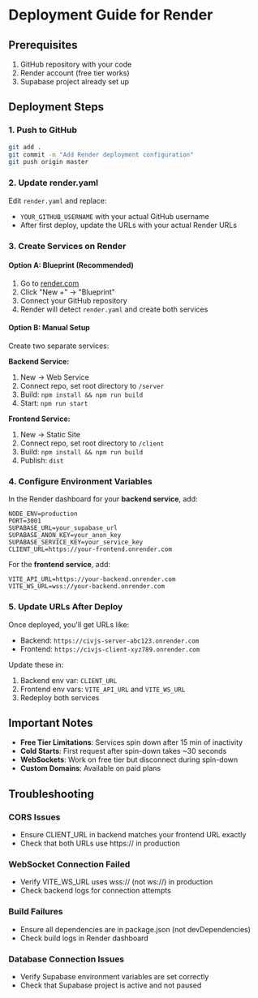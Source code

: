 # Deployment Guide for Render

## Prerequisites

1. GitHub repository with your code
2. Render account (free tier works)
3. Supabase project already set up

## Deployment Steps

### 1. Push to GitHub

```bash
git add .
git commit -m "Add Render deployment configuration"
git push origin master
```

### 2. Update render.yaml

Edit `render.yaml` and replace:

- `YOUR_GITHUB_USERNAME` with your actual GitHub username
- After first deploy, update the URLs with your actual Render URLs

### 3. Create Services on Render

#### Option A: Blueprint (Recommended)

1. Go to [render.com](https://render.com)
2. Click "New +" → "Blueprint"
3. Connect your GitHub repository
4. Render will detect `render.yaml` and create both services

#### Option B: Manual Setup

Create two separate services:

**Backend Service:**

1. New → Web Service
2. Connect repo, set root directory to `/server`
3. Build: `npm install && npm run build`
4. Start: `npm run start`

**Frontend Service:**

1. New → Static Site
2. Connect repo, set root directory to `/client`
3. Build: `npm install && npm run build`
4. Publish: `dist`

### 4. Configure Environment Variables

In the Render dashboard for your **backend service**, add:

```
NODE_ENV=production
PORT=3001
SUPABASE_URL=your_supabase_url
SUPABASE_ANON_KEY=your_anon_key
SUPABASE_SERVICE_KEY=your_service_key
CLIENT_URL=https://your-frontend.onrender.com
```

For the **frontend service**, add:

```
VITE_API_URL=https://your-backend.onrender.com
VITE_WS_URL=wss://your-backend.onrender.com
```

### 5. Update URLs After Deploy

Once deployed, you'll get URLs like:

- Backend: `https://civjs-server-abc123.onrender.com`
- Frontend: `https://civjs-client-xyz789.onrender.com`

Update these in:

1. Backend env var: `CLIENT_URL`
2. Frontend env vars: `VITE_API_URL` and `VITE_WS_URL`
3. Redeploy both services

## Important Notes

- **Free Tier Limitations**: Services spin down after 15 min of inactivity
- **Cold Starts**: First request after spin-down takes ~30 seconds
- **WebSockets**: Work on free tier but disconnect during spin-down
- **Custom Domains**: Available on paid plans

## Troubleshooting

### CORS Issues

- Ensure CLIENT_URL in backend matches your frontend URL exactly
- Check that both URLs use https:// in production

### WebSocket Connection Failed

- Verify VITE_WS_URL uses wss:// (not ws://) in production
- Check backend logs for connection attempts

### Build Failures

- Ensure all dependencies are in package.json (not devDependencies)
- Check build logs in Render dashboard

### Database Connection Issues

- Verify Supabase environment variables are set correctly
- Check that Supabase project is active and not paused
